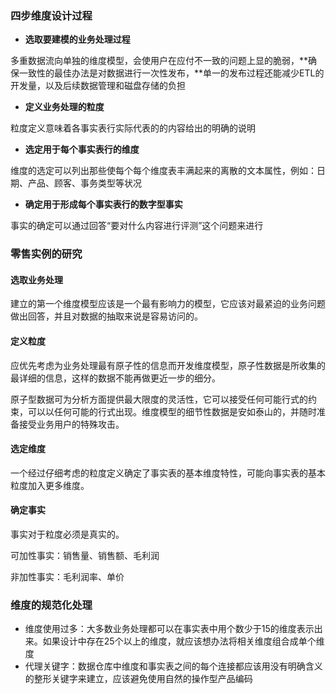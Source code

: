 

### 四步维度设计过程



- **选取要建模的业务处理过程**

​	多重数据流向单独的维度模型，会使用户在应付不一致的问题上显的脆弱，**确保一致性的最佳办法是对数据进行一次性发布，**单一的发布过程还能减少ETL的开发量，以及后续数据管理和磁盘存储的负担

- **定义业务处理的粒度**

粒度定义意味着各事实表行实际代表的的内容给出的明确的说明

- **选定用于每个事实表行的维度**

维度的选定可以列出那些使每个每个维度表丰满起来的离散的文本属性，例如：日期、产品、顾客、事务类型等状况

- **确定用于形成每个事实表行的数字型事实**

事实的确定可以通过回答“要对什么内容进行评测”这个问题来进行



### 零售实例的研究



#### 选取业务处理

建立的第一个维度模型应该是一个最有影响力的模型，它应该对最紧迫的业务问题做出回答，并且对数据的抽取来说是容易访问的。



#### 定义粒度

应优先考虑为业务处理最有原子性的信息而开发维度模型，原子性数据是所收集的最详细的信息，这样的数据不能再做更近一步的细分。

原子型数据可为分析方面提供最大限度的灵活性，它可以接受任何可能行式的约束，可以以任何可能的行式出现。维度模型的细节性数据是安如泰山的，并随时准备接受业务用户的特殊攻击。



#### 选定维度

一个经过仔细考虑的粒度定义确定了事实表的基本维度特性，可能向事实表的基本粒度加入更多维度。



#### 确定事实

事实对于粒度必须是真实的。

可加性事实：销售量、销售额、毛利润

非加性事实：毛利润率、单价



### 维度的规范化处理



- 维度使用过多：大多数业务处理都可以在事实表中用个数少于15的维度表示出来。如果设计中存在25个以上的维度，就应该想办法将相关维度组合成单个维度
- 代理关键字：数据仓库中维度和事实表之间的每个连接都应该用没有明确含义的整形关键字来建立，应该避免使用自然的操作型产品编码



#### 